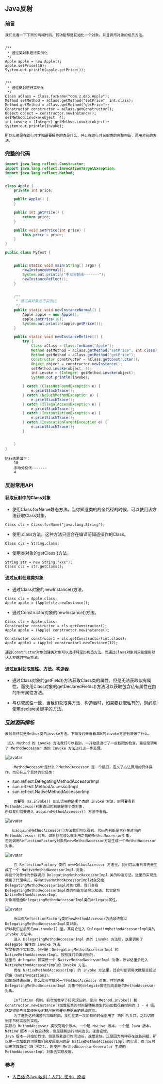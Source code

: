 ## Java反射

### 前言
    我们先看一下下面的两端代码，其功能都是初始化一个对象，并且调用对象的成员方法。
```text

/**
 * 通过类对象进行实例化
 */
Apple apple = new Apple();
apple.setPrice(10);
System.out.println(apple.getPrice());


/**
 * 通过反射进行实例化
 */
Class aClass = Class.forName("com.z.dao.Apple");
Method setMethod = aClass.getMethod("setPrice", int.class);
Method getMethod = aClass.getMethod("getPrice");
Constructor constructor = aClass.getConstructor();
Object object = constructor.newInstance();
setMethod.invoke(object, 4);
int invoke = (Integer) getMethod.invoke(object);
System.out.println(invoke);
```   
    所以反射是在运行时才知道要操作的类是什么，并且在运行时获取类的完整构造，调用对应的方法。


### 完整的代码
```java
import java.lang.reflect.Constructor;
import java.lang.reflect.InvocationTargetException;
import java.lang.reflect.Method;


class Apple {
    private int price;

    public Apple() {
    }

    public int getPrice() {
        return price;
    }

    public void setPrice(int price) {
        this.price = price;
    }
}

public class MyTest {


    public static void main(String[] args) {
        newInstanceNormal();
        System.out.println("手动分割线-------");
        newInstanceReflect();
    }


    /**
     * 通过类对象进行实例化
     */
    public static void newInstanceNormal() {
        Apple apple = new Apple();
        apple.setPrice(10);
        System.out.println(apple.getPrice());
    }

    public static void newInstanceReflect() {
        try {
            Class aClass = Class.forName("Apple");
            Method setMethod = aClass.getMethod("setPrice", int.class);
            Method getMethod = aClass.getMethod("getPrice");
            Constructor constructor = aClass.getConstructor();
            Object object = constructor.newInstance();
            setMethod.invoke(object, 4);
            int invoke = (Integer) getMethod.invoke(object);
            System.out.println(invoke);

        } catch (ClassNotFoundException e) {
            e.printStackTrace();
        } catch (NoSuchMethodException e) {
            e.printStackTrace();
        } catch (IllegalAccessException e) {
            e.printStackTrace();
        } catch (InstantiationException e) {
            e.printStackTrace();
        } catch (InvocationTargetException e) {
            e.printStackTrace();
        }


    }
}

```
```
执行结果如下：
    10
    手动分割线-------
    4
```


### 反射常用API

#### 获取反射中的Class对象
+ 使用Class.forName静态方法。当你知道类的的全路径的时候，可以使用该方法获取Class对象。
```text
Class clz = Class.forName("java.lang.String");
```
+ 使用.class方法。这种方法只适合在编译前知道操作的Class。
```text
Class clz = String.class;
```

+ 使用类对象的getClass()方法。
```text
String str = new String("xxx");
Class clz = str.getClass();
```

#### 通过反射创建类对象
+ 通过Class对象的newInstance()方法。
```text
Class clz = Apple.class;
Apple apple = (Apple)clz.newInstance();

```

+ 通过Constructor对象的newInstance()方法。
```text
Class clz = Apple.class;
Constructor constructor = cls.getConstructor();
Apple apple = (Apple) constructor.newInstance();

Constructor construcor1 = cls.getConstructor(int.class);
Apple apple1 = (Apple) constructor1.newInstance(12);

```
    通过Constructor对象创建类对象可以选择特定的构造方法，而通过Class对象则只能使用默认无参数的构造方法。
    
#### 通过反射获取属性、方法、构造器

+ 通过Class对象的getField()方法获取Class类的属性，但是无法获取似有属性。而使用Class对象的getDeclaredFields()方法可以获取包含私有属性在内的所有属性方法。

+ 与获取属性一致，当我们获取类方法、构造器时，如果要获取私有的，则必须使用declare关键字的方法。


### 反射源码解析
    反射最终就是Methos类的invoke方法。下面我们来看看JDK的invoke方法到底做了什么。
    
    
```text 
 进入 Method 的 invoke 方法我们可以看到，一开始是进行了一些权限的检查，最后是调用了 MethodAccessor 类的 invoke 方法进行进一步处理。
 ```

![avatar](https://tva1.sinaimg.cn/large/007S8ZIlly1geadlyg16aj31do0oa0xa.jpg)

```text
    MethodAccessor是什么？MethodAccessor 是一个接口，定义了方法调用的具体操作，而它有三个具体的实现类：
```
+ sun.reflect.DelegatingMethodAccessorImpl
+ sun.reflect.MethodAccessorImpl
+ sun.reflect.NativeMethodAccessorImpl

```text
    而要看 ma.invoke() 到底调用的是哪个类的 invoke 方法，则需要看看 MethodAccessor对象返回的到底是哪个类对象，
所以我们需要进入 acquireMethodAccessor() 方法中看看。
```
![avatar](https://tva1.sinaimg.cn/large/007S8ZIlly1geads9q7obj319m0nojvv.jpg)

```text
   从acquireMethodAccessor()方法我们可以看到，代码先判断是否存在对应的 MethodAccessor 对象，如果存在那么就复用之前的MethodAccessor对象，
否则调用ReflectionFactory对象的newMethodAccessor方法生成一个MethodAccessor对象。
```
![avatar](https://tva1.sinaimg.cn/large/007S8ZIlly1geadueytl0j32ay0imaea.jpg)

```text
    在 ReflectionFactory 类的 newMethodAccessor 方法里，我们可以看到首先是生成了一个 NativeMethodAccessorImpl 对象，
再这个对象作为参数调用 DelegatingMethodAccessorImpl 类的构造方法。这里的实现是使用了代理模式，将NativeMethodAccessorImpl对象交给 
DelegatingMethodAccessorImpl对象代理。我们查看DelegatingMethodAccessorImpl类的构造方法可以知道，其实是将 NativeMethodAccessorImpl
对象赋值给DelegatingMethodAccessorImpl类的delegate属性。
```
![avatar](https://tva1.sinaimg.cn/large/007S8ZIlly1geadxs0o3jj31x40q0n1r.jpg)
```text
    所以说ReflectionFactory类的newMethodAccessor方法最终返回 DelegatingMethodAccessorImpl类对象。
所以我们在前面的ma.invoke() 里，其将会进入 DelegatingMethodAccessorImpl类的invoke 方法中。
    进入 DelegatingMethodAccessorImpl 类的 invoke 方法后，这里调用了 delegate 属性的 invoke 方法，
它又有两个实现类，分别是：DelegatingMethodAccessorImpl 和 NativeMethodAccessorImpl。按照我们前面说到的，
这里的 delegate 其实是一个 NativeMethodAccessorImpl 对象，所以这里会进入 NativeMethodAccessorImpl的 invoke 方法。
    而在 NativeMethodAccessorImpl 的 invoke 方法里，其会判断调用次数是否超过阀值（numInvocations）。
如果超过该阀值，那么就会生成另一个MethodAccessor 对象，并将原来 DelegatingMethodAccessorImpl 对象中的delegate属性指向最新的MethodAccessor 对象。

```
```text
    Inflation 机制。初次加载字节码实现反射，使用 Method.invoke() 和 Constructor.newInstance()加载花费的时间是使用原生代码加载花费时间的 3 - 4 倍。这使得那些频繁使用反射的应用需要花费更长的启动时间。
    为了避免这种痛苦的加载时间，我们在第一次加载的时候重用了 JVM 的入口，之后切换到字节码实现的实现。
实际的 MethodAccessor 实现有两个版本，一个是 Native 版本，一个是 Java 版本。 Native 版本一开始启动快，但是随着运行时间边长，速度变慢。
Java 版本一开始加载慢，但是随着运行时间边长，速度变快。正是因为两种存在这些问题，所以第一次加载的时候我们会发现使用的是 NativeMethodAccessorImpl 的实现，而当反射调用次数超过 15 次之后，则使用 MethodAccessorGenerator 生成的 MethodAccessorImpl 对象去实现反射。
```

### 参考
+ [大白话说Java反射：入门、使用、原理](https://www.cnblogs.com/chanshuyi/p/head_first_of_reflection.html)
